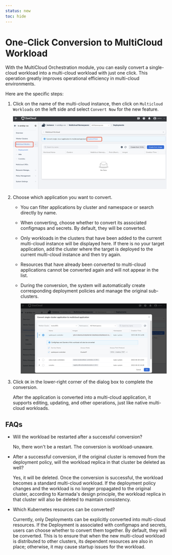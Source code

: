 ```yaml
---
status: new
toc: hide
---
```

# One-Click Conversion to MultiCloud Workload

With the MultiCloud Orchestration module, you can easily convert a single-cloud workload into a multi-cloud workload with just one click. This operation greatly improves operational efficiency in multi-cloud environments.

Here are the specific steps:

1. Click on the name of the multi-cloud instance, then click on `Multicloud Workloads` on the left side and select `Convert Now` for the new feature.

    ![Workloads](../images/promote01.png)

2. Choose which application you want to convert.

    - You can filter applications by cluster and namespace or search directly by name.
    - When converting, choose whether to convert its associated configmaps and secrets. By default, they will be converted.
    - Only workloads in the clusters that have been added to the current multi-cloud instance will be displayed here. If there is no your target application, add the cluster where the target is deployed to the current multi-cloud instance and then try again.
    - Resources that have already been converted to multi-cloud applications cannot be converted again and will not appear in the list.
    - During the conversion, the system will automatically create corresponding deployment policies and manage the original sub-clusters.

        ![Convert Application](../images/promote02.png)

3. Click `OK` in the lower-right corner of the dialog box to complete the conversion.

    After the application is converted into a multi-cloud application, it supports editing, updating, and other operations, just like native multi-cloud workloads.

## FAQs

- Will the workload be restarted after a successful conversion?

    No, there won't be a restart. The conversion is workload-unaware.

- After a successful conversion, if the original cluster is removed from the deployment policy, will the workload replica in that cluster be deleted as well?

    Yes, it will be deleted. Once the conversion is successful, the workload becomes a standard multi-cloud workload. If the deployment policy changes and the workload is no longer propagated to the original cluster, according to Karmada's design principle, the workload replica in that cluster will also be deleted to maintain consistency.

- Which Kubernetes resources can be converted?

    Currently, only Deployments can be explicitly converted into multi-cloud resources. If the Deployment is associated with configmaps and secrets, users can choose whether to convert them together. By default, they will be converted. This is to ensure that when the new multi-cloud workload is distributed to other clusters, its dependent resources are also in place; otherwise, it may cause startup issues for the workload.
